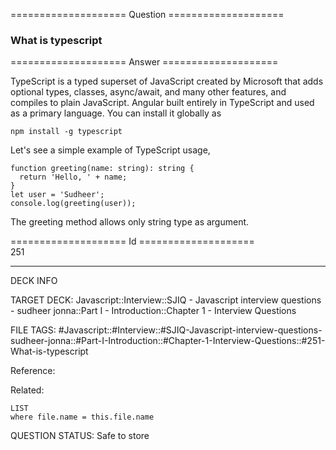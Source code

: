 ==================== Question ====================  

### What is typescript  

==================== Answer ====================  

TypeScript is a typed superset of JavaScript created by Microsoft that adds optional types, classes, async/await, and many other features, and compiles to plain JavaScript. Angular built entirely in TypeScript and used as a primary language. You can install it globally as

<!-- codeblock-start -->
<pre><code class="hljs language-bash">npm install -g typescript
</code></pre>
<!-- codeblock-end -->

Let's see a simple example of TypeScript usage,

<!-- codeblock-start -->
<pre><code class="hljs language-typescript"><span class="hljs-keyword">function</span> <span class="hljs-title function_">greeting</span>(<span class="hljs-params">name: <span class="hljs-built_in">string</span></span>): <span class="hljs-built_in">string</span> {
  <span class="hljs-keyword">return</span> <span class="hljs-string">'Hello, '</span> + name;
}
<span class="hljs-keyword">let</span> user = <span class="hljs-string">'Sudheer'</span>;
<span class="hljs-variable language_">console</span>.<span class="hljs-title function_">log</span>(<span class="hljs-title function_">greeting</span>(user));
</code></pre>
<!-- codeblock-end -->

The greeting method allows only string type as argument.

==================== Id ====================  
251

---

DECK INFO

TARGET DECK: Javascript::Interview::SJIQ - Javascript interview questions - sudheer jonna::Part I - Introduction::Chapter 1 - Interview Questions

FILE TAGS: #Javascript::#Interview::#SJIQ-Javascript-interview-questions-sudheer-jonna::#Part-I-Introduction::#Chapter-1-Interview-Questions::#251-What-is-typescript

Reference:

Related:

```dataview
LIST
where file.name = this.file.name
```

QUESTION STATUS: Safe to store
